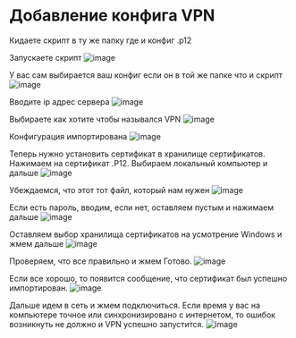 # Добавление конфига VPN

Кидаете скрипт в ту же папку где и конфиг .p12

Запускаете скрипт
![image](https://user-images.githubusercontent.com/58629552/163524436-90391c4d-117f-4a8d-973c-db5675c3b811.png)

У вас сам выбирается ваш конфиг если он в той же папке что и скрипт
![image](https://user-images.githubusercontent.com/58629552/163524551-8bb244c2-2329-4e45-be4d-2304daf33d0d.png)

Вводите ip адрес сервера
![image](https://user-images.githubusercontent.com/58629552/163524679-8e3b8b96-2723-4610-9ef9-9a397075bcd1.png)

Выбираете как хотите чтобы назывался VPN
![image](https://user-images.githubusercontent.com/58629552/163524750-520d7644-9041-4c44-8d43-47ba5c2e4158.png)

Конфигурация импортирована
![image](https://user-images.githubusercontent.com/58629552/163524906-e8a15d02-7487-4940-95e5-2f3eabd953d1.png)

Теперь нужно установить сертификат в хранилище сертификатов. Нажимаем на сертификат .P12. Выбираем локальный компьютер и дальше
![image](https://user-images.githubusercontent.com/58629552/163524981-37e51d48-8399-41cd-8b16-fd9bb03de200.png)

Убеждаемся, что этот тот файл, который нам нужен
![image](https://user-images.githubusercontent.com/58629552/163525028-83630abd-6508-4eba-88d1-9b0ebef417c1.png)

Если есть пароль, вводим, если нет, оставляем пустым и нажимаем дальше
![image](https://user-images.githubusercontent.com/58629552/163525084-3dc1a141-18eb-43b8-b5e8-ad8160761a71.png)

Оставляем выбор хранилища сертификатов на усмотрение Windows и жмем дальше
![image](https://user-images.githubusercontent.com/58629552/163525181-7346aa87-135d-4cca-aebe-6aeac8569964.png)

Проверяем, что все правильно и жмем Готово.
![image](https://user-images.githubusercontent.com/58629552/163525226-1c79c664-6b5d-4417-8da5-2abe427f4aaa.png)

Если все хорошо, то появится сообщение, что сертификат был успешно импортирован.
![image](https://user-images.githubusercontent.com/58629552/163525304-e48d758c-f114-469d-a541-3dfb253d5154.png)

Дальше идем в сеть и жмем подключиться. Если время у вас на компьютере точное или синхронизировано с интернетом, то ошибок возникнуть не должно и VPN успешно запустится.
![image](https://user-images.githubusercontent.com/58629552/163525465-dbeeef2d-cbe1-42d3-bb4a-92e1c46699a7.png)


